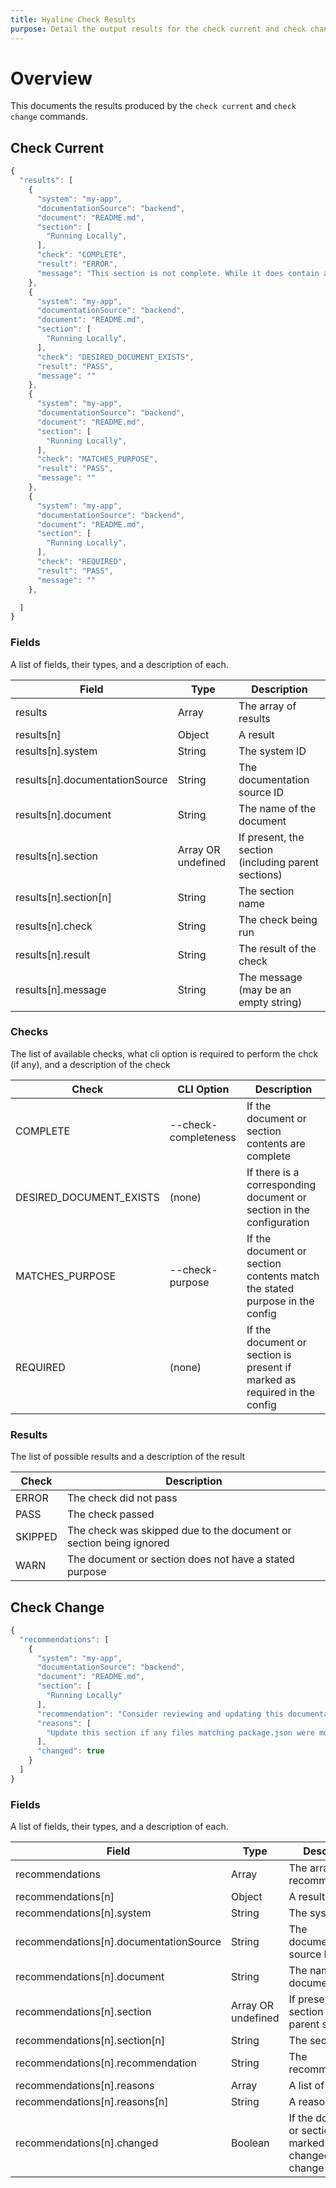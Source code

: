 ```yaml
---
title: Hyaline Check Results
purpose: Detail the output results for the check current and check change commands
---
```

# Overview
This documents the results produced by the `check current` and `check change` commands.

## Check Current
```js
{
  "results": [
    {
      "system": "my-app",
      "documentationSource": "backend",
      "document": "README.md",
      "section": [
        "Running Locally",
      ],
      "check": "COMPLETE",
      "result": "ERROR",
      "message": "This section is not complete. While it does contain an explanation of how to run the app locally, it does not contain an example as required in the stated purpose."
    },
    {
      "system": "my-app",
      "documentationSource": "backend",
      "document": "README.md",
      "section": [
        "Running Locally",
      ],
      "check": "DESIRED_DOCUMENT_EXISTS",
      "result": "PASS",
      "message": ""
    },
    {
      "system": "my-app",
      "documentationSource": "backend",
      "document": "README.md",
      "section": [
        "Running Locally",
      ],
      "check": "MATCHES_PURPOSE",
      "result": "PASS",
      "message": ""
    },
    {
      "system": "my-app",
      "documentationSource": "backend",
      "document": "README.md",
      "section": [
        "Running Locally",
      ],
      "check": "REQUIRED",
      "result": "PASS",
      "message": ""
    },

  ]
}
```

### Fields
A list of fields, their types, and a description of each.

| Field | Type | Description |
|-------|------|-------------|
| results | Array | The array of results |
| results[n] | Object | A result |
| results[n].system | String | The system ID |
| results[n].documentationSource | String | The documentation source ID |
| results[n].document | String | The name of the document |
| results[n].section | Array OR undefined | If present, the section (including parent sections) |
| results[n].section[n] | String | The section name |
| results[n].check | String | The check being run |
| results[n].result | String | The result of the check |
| results[n].message | String | The message (may be an empty string) |

### Checks
The list of available checks, what cli option is required to perform the chck (if any), and a description of the check

| Check | CLI Option | Description |
|-------|------------|-------------|
| COMPLETE | --check-completeness | If the document or section contents are complete |
| DESIRED_DOCUMENT_EXISTS | (none) | If there is a corresponding document or section in the configuration |
| MATCHES_PURPOSE | --check-purpose | If the document or section contents match the stated purpose in the config |
| REQUIRED | (none) | If the document or section is present if marked as required in the config |

### Results
The list of possible results and a description of the result

| Check | Description |
|-------|-------------|
| ERROR | The check did not pass |
| PASS | The check passed |
| SKIPPED | The check was skipped due to the document or section being ignored |
| WARN | The document or section does not have a stated purpose |

## Check Change

```js
{
  "recommendations": [
    {
      "system": "my-app",
      "documentationSource": "backend",
      "document": "README.md",
      "section": [
        "Running Locally"
      ],
      "recommendation": "Consider reviewing and updating this documentation",
      "reasons": [
        "Update this section if any files matching package.json were modified"
      ],
      "changed": true
    }
  ]
}
```

### Fields
A list of fields, their types, and a description of each.

| Field | Type | Description |
|-------|------|-------------|
| recommendations | Array | The array of recommendations |
| recommendations[n] | Object | A result |
| recommendations[n].system | String | The system ID |
| recommendations[n].documentationSource | String | The documentation source ID |
| recommendations[n].document | String | The name of the document |
| recommendations[n].section | Array OR undefined | If present, the section (including parent sections) |
| recommendations[n].section[n] | String | The section name |
| recommendations[n].recommendation | String | The recommendation |
| recommendations[n].reasons | Array | A list of reasons |
| recommendations[n].reasons[n] | String | A reason |
| recommendations[n].changed | Boolean | If the document or section was marked as changed in the change data set |
